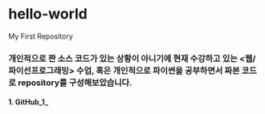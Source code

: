 # hello-world
My First Repository

### 개인적으로 짠 소스 코드가 있는 상황이 아니기에 현재 수강하고 있는 <웹/파이선프로그래밍> 수업, 혹은 개인적으로 파이썬을 공부하면서 짜본 코드로 repository를 구성해보았습니다.

#### 1. GitHub_1_
